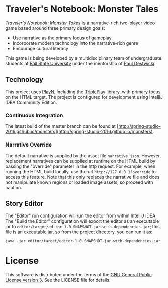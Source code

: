 # Traveler's Notebook: Monster Tales

_Traveler's Notebook: Monster Takes_ is a narrative-rich two-player video game based around three primary design goals:
 * Use narrative as the primary focus of gameplay
 * Incorporate modern technology into the narrative-rich genre
 * Encourage cultural literacy

This game is being developed by a multidisciplinary team of
undergraduate students at [Ball State University](http://bsu.edu)
under the mentorship of [Paul Gestwicki](http://www.cs.bsu.edu/~pvg).

## Technology
This project uses [PlayN](http://playn.io), including the
[TriplePlay](https://github.com/threerings/tripleplay) library,
with primary focus on the HTML target.
The project is configured for development using IntelliJ IDEA Community Edition.

### Continuous Integration
The latest build of the master branch can be found at [http://spring-studio-2016.github.io/monsters](http://spring-studio-2016.github.io/monsters).

### Narrative Override
The default narrative is supplied by the asset file `narrative.json`.
However, replacement narratives can be supplied at runtime on the HTML
build by passing the "override" parameter in the http request. For example,
when running the HTML build locally, use the url `http://127.0.0.1?override`
to access this feature. Note that this only replaces the narrative file
and does not manipulate known regions or loaded image assets, so proceed
with caution.

## Story Editor
The "Editor" run configuration will run the editor from within IntelliJ IDEA.
The "Build the Editor" configuration will export the editor as an executable
jar to `editor/target/editor-1.0-SNAPSHOT-jar-with-dependencies.jar`; this file is
 an executable jar, so from the project directory, you can run it as:
 ```
 java -jar editor/target/editor-1.0-SNAPSHOT-jar-with-dependencies.jar
 ```

# License

This software is distributed under the terms of the 
[GNU General Public License version 3](http://www.gnu.org/licenses/gpl-3.0.en.html).
See the LICENSE file for details.
